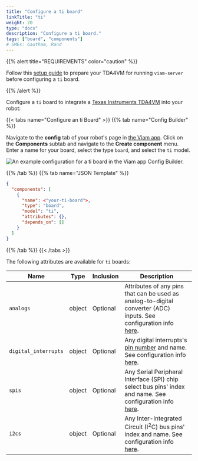 ```yaml
---
title: "Configure a ti board"
linkTitle: "ti"
weight: 20
type: "docs"
description: "Configure a ti board."
tags: ["board", "components"]
# SMEs: Gautham, Rand
---
```


{{% alert title="REQUIREMENTS" color="caution" %}}

Follow this [setup guide](/installation/prepare/sk-tda4vm/) to prepare your TDA4VM for running `viam-server` before configuring a `ti` board.

{{% /alert %}}

Configure a `ti` board to integrate a [Texas Instruments TDA4VM](https://devices.amazonaws.com/detail/a3G8a00000E2QErEAN/TI-TDA4VM-Starter-Kit-for-Edge-AI-vision-systems) into your robot:

{{< tabs name="Configure an ti Board" >}}
{{% tab name="Config Builder" %}}

Navigate to the **config** tab of your robot's page in [the Viam app](https://app.viam.com).
Click on the **Components** subtab and navigate to the **Create component** menu.
Enter a name for your board, select the type `board`, and select the `ti` model.

![An example configuration for a ti board in the Viam app Config Builder.](../img/ti-ui-config.png)

{{% /tab %}}
{{% tab name="JSON Template" %}}

```json {class="line-numbers linkable-line-numbers"}
{
  "components": [
    {
      "name": <"your-ti-board">,
      "type": "board",
      "model": "ti",
      "attributes": {},
      "depends_on": []
    }
  ]
}
```

{{% /tab %}}
{{< /tabs >}}

The following attributes are available for `ti` boards:

| Name | Type | Inclusion | Description |
| ---- | ---- | --------- | ----------- |
| `analogs` | object | Optional | Attributes of any pins that can be used as analog-to-digital converter (ADC) inputs. See configuration info [here](/components/board/#analogs). |
| `digital_interrupts` | object | Optional | Any digital interrupts's [pin number](/appendix/glossary/#term-pin-number) and name. See configuration info [here](/components/board/#digital_interrupts). |
| `spis` | object | Optional | Any Serial Peripheral Interface (SPI) chip select bus pins' index and name. See configuration info [here](/components/board/#spis). |
| `i2cs` | object | Optional | Any Inter-Integrated Circuit (I<sup>2</sup>C) bus pins' index and name. See configuration info [here](/components/board/#i2cs). |
